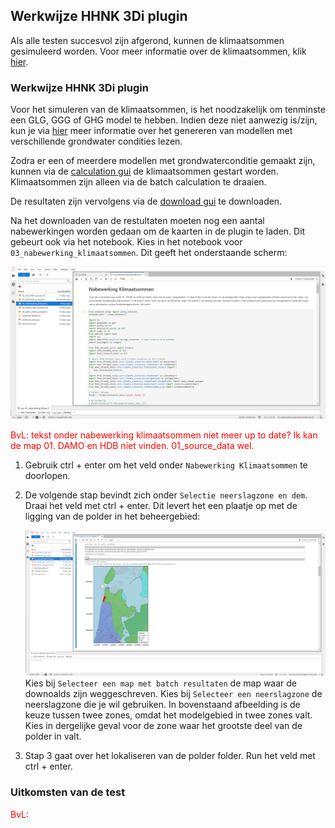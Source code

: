 ## **Werkwijze HHNK 3Di plugin**
Als alle testen succesvol zijn afgerond, kunnen de klimaatsommen gesimuleerd worden. Voor meer informatie over de klimaatsommen, klik [hier](../../3_achtergronden_en_uitgangspunten/g_klimaatsommen/1_klimaatsommen.md).

### **Werkwijze HHNK 3Di plugin**
Voor het simuleren van de klimaatsommen, is het noodzakelijk om tenminste een GLG, GGG of GHG model te hebben. Indien deze niet aanwezig is/zijn, kun je via [hier](../../4_gebruik_plugin/c_modelstaat_aanpassen.md) meer informatie over het genereren van modellen met verschillende grondwater condities lezen.

Zodra er een of meerdere modellen met grondwaterconditie gemaakt zijn, kunnen via de [calculation gui](../../4_gebruik_plugin/d_berekeningen_uitvoeren.md) de klimaatsommen gestart worden. Klimaatsommen zijn alleen via de batch calculation te draaien.

De resultaten zijn vervolgens via de [download gui](../../4_gebruik_plugin/e_downloaden_resultaten.md) te downloaden. 

Na het downloaden van de restultaten moeten nog een aantal nabewerkingen worden gedaan om de kaarten in de plugin te laden. Dit gebeurt ook via het notebook. Kies in het notebook voor ``03_nabewerking_klimaatsommen``. Dit geeft het onderstaande scherm:

![Alt text](../../../images/2_werkwijze_bwn/g_klimaatsommen/1_nabewerking_klimaatsommen.png)

<span style="color:red"> BvL: tekst onder nabewerking klimaatsommen niet meer up to date? Ik kan de map 01. DAMO en HDB niet vinden. 01_source_data wel. </span>

1. Gebruik ctrl + enter om het veld onder ``Nabewerking Klimaatsommen`` te doorlopen. 
2. De volgende stap bevindt zich onder ``Selectie neerslagzone en dem``. Draai het veld met ctrl + enter. Dit levert het een plaatje op met de ligging van de polder in het beheergebied:

    ![Alt text](../../../images/2_werkwijze_bwn/g_klimaatsommen/2_nabewerking_klimaatsommen.png)
    Kies bij ``Selecteer een map met batch resultaten`` de map waar de downoalds zijn weggeschreven.
    Kies bij ``Selecteer een neerslagzone`` de neerslagzone die je wil gebruiken. In bovenstaand afbeelding is de keuze tussen twee zones, omdat het modelgebied in twee zones valt. Kies in dergelijke geval voor de zone waar het grootste deel van de polder in valt.
3. Stap 3 gaat over het lokaliseren van de polder folder. Run het veld  met ctrl + enter.


### **Uitkomsten van de test**


<span style="color:red"> BvL: </span>

